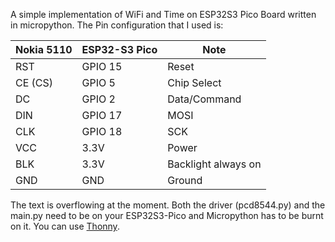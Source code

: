 A simple implementation of WiFi and Time on ESP32S3 Pico Board written in micropython. The Pin configuration that I used is:

| Nokia 5110 | ESP32-S3 Pico | Note                |
| ---------- | ------------- | ------------------- |
| RST        | GPIO 15       | Reset               |
| CE (CS)    | GPIO 5        | Chip Select         |
| DC         | GPIO 2        | Data/Command        |
| DIN        | GPIO 17       | MOSI                |
| CLK        | GPIO 18       | SCK                 |
| VCC        | 3.3V          | Power               |
| BLK        | 3.3V          | Backlight always on |
| GND        | GND           | Ground              |

The text is overflowing at the moment. Both the driver (pcd8544.py) and the main.py need to be on your ESP32S3-Pico and Micropython has to be burnt on it. You can use [Thonny](https://thonny.org).
